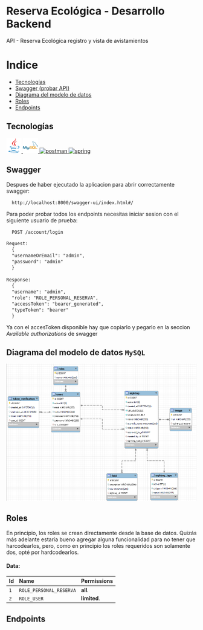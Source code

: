 
# Reserva Ecológica - Desarrollo Backend

API - Reserva Ecológica registro y vista de avistamientos

# Indice

- [Tecnologías](#Tecnologías)
- [Swagger (probar API)](#Swagger)
- [Diagrama del modelo de datos](#Diagrama-del-modelo-de-datos-MySQL)
- [Roles](#Roles)
- [Endpoints](#Endpoints)


## Tecnologías
<p align="left"> <a href="https://www.java.com" target="_blank" rel="noreferrer"> <img src="https://raw.githubusercontent.com/devicons/devicon/master/icons/java/java-original.svg" alt="java" width="40" height="40"/> </a> <a href="https://www.mysql.com/" target="_blank" rel="noreferrer"> <img src="https://raw.githubusercontent.com/devicons/devicon/master/icons/mysql/mysql-original-wordmark.svg" alt="mysql" width="40" height="40"/> </a> <a href="https://postman.com" target="_blank" rel="noreferrer"> <img src="https://www.vectorlogo.zone/logos/getpostman/getpostman-icon.svg" alt="postman" width="40" height="40"/> </a> <a href="https://spring.io/" target="_blank" rel="noreferrer"> <img src="https://www.vectorlogo.zone/logos/springio/springio-icon.svg" alt="spring" width="40" height="40"/> </a> </p>

## Swagger
Despues de haber ejecutado la aplicacion para abrir correctamente swagger:

```
  http://localhost:8000/swagger-ui/index.html#/
```
Para poder probar todos los endpoints necesitas iniciar sesion con el siguiente usuario de prueba:

```http
  POST /account/login
```
```
Request:
  {
  "usernameOrEmail": "admin",
  "password": "admin"
  }

Response:
  {
  "username": "admin",
  "role": "ROLE_PERSONAL_RESERVA",
  "accessToken": "bearer_generated",
  "typeToken": "bearer"
  }
```
Ya con el accesToken disponible hay que copiarlo y pegarlo en la seccion *Available authorizations* de swagger
## Diagrama del modelo de datos `MySQL`

![App Screenshot](bd.png)

## Roles

En principio, los roles se crean directamente desde la base de datos. Quizás más adelante estaría bueno agregar alguna funcionalidad para no tener que harcodearlos, pero, como en principio los roles requeridos son solamente dos, opté por hardcodearlos. 

#### Data:

| Id        | Name                    | Permissions                |
| :-------- | :---------------------- | :------------------------- |
| `1`       | `ROLE_PERSONAL_RESERVA` | **all**.                   |
| `2`       | `ROLE_USER`             | **limited**.               |

## Endpoints
